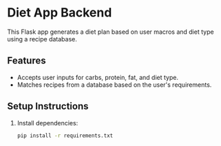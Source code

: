 # Diet App Backend

This Flask app generates a diet plan based on user macros and diet type using a recipe database.

## Features
- Accepts user inputs for carbs, protein, fat, and diet type.
- Matches recipes from a database based on the user's requirements.

## Setup Instructions
1. Install dependencies:
   ```bash
   pip install -r requirements.txt

